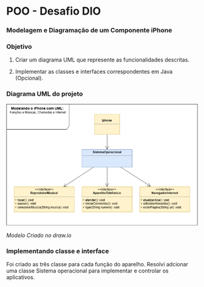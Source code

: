 
# POO - Desafio DIO

### Modelagem e Diagramação de um Componente iPhone

### Objetivo
1. Criar um diagrama UML que represente as funcionalidades descritas.

2. Implementar as classes e interfaces correspondentes em Java (Opcional).

### Diagrama UML do projeto

![image](https://github.com/GuuiBenny92/desafio-modelando-iphone-uml/blob/main/assets/diagram.png)

*Modelo Criado no draw.io*

### Implementando classe e interface 
Foi criado as três classe para cada função do aparelho. Resolvi adcionar uma classe Sistema operacional para implementar e controlar os aplicativos.









